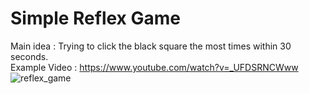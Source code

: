 # Simple Reflex Game <br />
Main idea : Trying to click the black square the most times within 30 seconds. <br />
Example Video : https://www.youtube.com/watch?v=_UFDSRNCWww <br />
![reflex_game](https://user-images.githubusercontent.com/72134391/109432554-cd7b1280-7a1c-11eb-94a6-b51cfe8c0839.png) <br />
